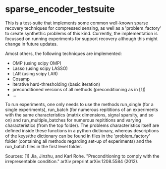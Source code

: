 # sparse_encoder_testsuite

This is a test-suite that implements some common well-known sparse recovery techniques for compressed sensing, as well as a 'problem_factory' to create synthethic problems of this kind. Currently, the implementation is focussed on running experiments for support recovery although this might change in future updates. 

Amost others, the following techniques are implemented:
  - OMP (using scipy OMP)
  - Lasso (using scipy LASSO)
  - LAR (using scipy LAR)
  - Cosamp
  - iterative hard-thresholding (basic iteration)
  - preconditioned versions of all methods (preconditioning as in [1])
  - ...

To run experiments, one only needs to use the methods run_single (for a single experiments), run_batch (for numerous repititions of an experiments with the same characteristics (matrix dimensions, signal sparsity, and so on) and run_multiple_batches for numerous repititions and varying characteristics (from the top folder). The problems characteristics itself are defined inside these functions in a python dictionary, whereas descriptions of the keys/the dictionary can be found in files in the 'problem_factory' folder (containing all methods regarding set-up of experiments) and the run_batch files in the first level folder.



Sources:
[1] Jia, Jinzhu, and Karl Rohe. "Preconditioning to comply with the irrepresentable condition." arXiv preprint arXiv:1208.5584 (2012).
